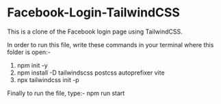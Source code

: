 # Facebook-Login-TailwindCSS
This is a clone of the Facebook login page using TailwindCSS.

In order to run this file, write these commands in your terminal where this folder is open:-
1) npm init -y
2) npm install -D tailwindscss postcss autoprefixer vite
3) npx tailwindcss init -p

Finally to run the file, type:-
npm run start
